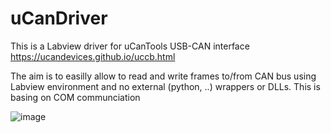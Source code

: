 # uCanDriver

This is a Labview driver for uCanTools USB-CAN interface
https://ucandevices.github.io/uccb.html

The aim is to easilly allow to read and write frames to/from CAN bus using Labview environment and no external (python, ..) wrappers or DLLs.
This is basing on COM communciation

![image](https://github.com/wojciech-kochanski/uCanDriver/assets/148864326/b360984f-64f7-473b-b05e-df863fd2528d)

